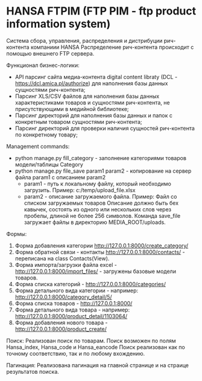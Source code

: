 # HANSA FTPIM (FTP PIM - ftp product information system)

Система сбора, управления, распределения и дистрибуции рич-контента компаниии HANSA
Распределение рич-контента происходит с помощью внешнего FTP сервера.

Функционал бизнес-логики:
- API парсинг сайта медиа-контента digital content libraty (DCL - https://dcl.amica.pl/authorize) для наполнения базы данных сущностями рич-контента;
- Парсинг XLS/CSV файлов для наполнения базы данных характеристиками товаров и сущностями рич-контента, не присутствующими в медийной библиотеке;
- Парсинг директорий для наполнения базы данных и папок с конкретным товаром сущностями рич-контента;
- Парсинг директорий для проверки наличия сущностей рич-контента по конкретному товару;


Management commands:
- python manage.py fill_category - заполнение категориями товаров модели/таблицы Category
- python manage.py file_save param1 param2 - копирование на сервер файла param1 с описанием param2
	- param1 - путь к локальному файлу, который необходимо загрузить. Пример: с:/temp/upload_file.xlsx
	- param2 - описание загружаемого файла. Пример: Файл со списком загружаемых товаров
			   Описание должно быть бех кавычек, состоять из одного или нескольких слов через пробелы, длиной не более 256 символов.
	Команда save_file загружает файлы в директорию MEDIA_ROOT/uploads.
	
Формы:
1. Форма добавления категории http://127.0.0.1:8000/create_category/
2. Форма обратной связи - контакты http://127.0.0.1:8000/contacts/ - переписана на class Contacts(View).
3. Форма импорта/загрузки файла excel - http://127.0.0.1:8000/import_files/ - загружены базовые модели товаров.
4. Форма списка категорий - http://127.0.0.1:8000/categories/
5. Форма детального вида категории - например: http://127.0.0.1:8000/category_detail/5/
6. Форма списка товаров - http://127.0.0.1:8000/
7. Форма детального вида товара - например: http://127.0.0.1:8000/product_detail/1103064/
8. Форма добавления нового товара - http://127.0.0.1:8000/product_create/

Поиск:
Реализован поиск по товарам. Поиск возможен по полям Hansa_index, Hansa_code и Hansa_eancode
Поиск реализован как по точному соответствию, так и по любому вхождению.

Пагинация:
Реализована пагинация на главной странице и на страице результатов поиска.
